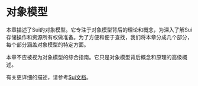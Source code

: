 # 对象模型

本章描述了Sui的对象模型。它专注于对象模型背后的理论和概念，为深入了解Sui存储操作和资源所有权做准备。为了方便和便于查找，我们将本章分成几个部分，每个部分涵盖对象模型的特定方面。

<div class="warning">

本章不应被视为对象模型的综合指南。它只是对象模型背后概念和原理的高级概述。

有关更详细的描述，请参考[Sui文档](https://docs.sui.io/concepts/object-model)。

</div>